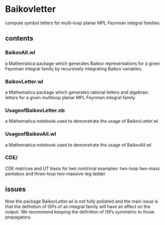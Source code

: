 # Baikovletter
compute symbol letters for multi-loop planar MPL Feynman integral families

## contents

### BaikovAll.wl
a Mathematica package which generates Baikov representations for a given Feynman integral family by recursively integrating Baikov variables.
### BaikovLetter.wl
a Mathematica package which generates rational letters and algebraic letters for a given multiloop planar MPL Feynman integral family.
### UsageofBaikovLetter.nb
a Mathematica notebook used to demonstrate the usage of BaikovLetter.wl
### UsageofBaikovAll.wl
a Mathematica notebook used to demonstrate the usage of BaikovAll.wl
### CDE/
CDE matrices and UT basis for two nontrivial examples: two-loop two-mass pentabox and three-loop two-massive-leg ladder

## issues
Now the package BaikovLetter.wl is not fully polished and the main issue is that the definition of ISPs of an integral family will have an effect on the output. We recommend keeping the definition of ISPs symmetric to those propagators.
